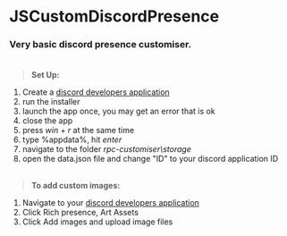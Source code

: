# JSCustomDiscordPresence

### Very basic discord presence customiser.<br><br>

>**Set Up:**

1. Create a [discord developers application](https://discord.com/developers/applications)
1. run the installer
1. launch the app once, you may get an error that is ok
1. close the app
1. press _win_ + _r_ at the same time
1. type %appdata%, hit _enter_
1. navigate to the folder _rpc-customiser\storage_
1. open the data.json file and change "ID" to your discord application ID
<br><br>
> **To add custom images:**<br>

1. Navigate to your [discord developers application](https://discord.com/developers/applications)
1. Click Rich presence, Art Assets
1. Click Add images and upload image files 